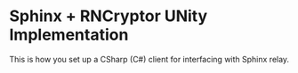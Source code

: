 # Sphinx + RNCryptor UNity Implementation

This is how you set up a CSharp (C#) client for interfacing with Sphinx relay.